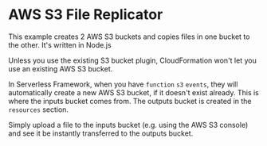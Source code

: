 <!--
title: 'AWS S3 File Replicator'
description: 'This example creates 2 AWS S3 buckets and copies files in one bucket to the other'
layout: Doc
framework: v1
platform: AWS
language: nodeJS
authorLink: 'https://github.com/ac360'
authorName: 'Austen Collins'
authorAvatar: 'https://avatars3.githubusercontent.com/u/2752551?v=4&s=140'
-->
# AWS S3 File Replicator

This example creates 2 AWS S3 buckets and copies files in one bucket to the other.  It's written in Node.js

Unless you use the existing S3 bucket plugin, CloudFormation won't let you use an existing AWS S3 bucket.

In Serverless Framework, when you have `function` `s3` `events`, they will automatically create a new AWS S3 bucket, if it doesn't exist already.  This is where the inputs bucket comes from.  The outputs bucket is created in the `resources` section.

Simply upload a file to the inputs bucket (e.g. using the AWS S3 console) and see it be instantly transferred to the outputs bucket.  
